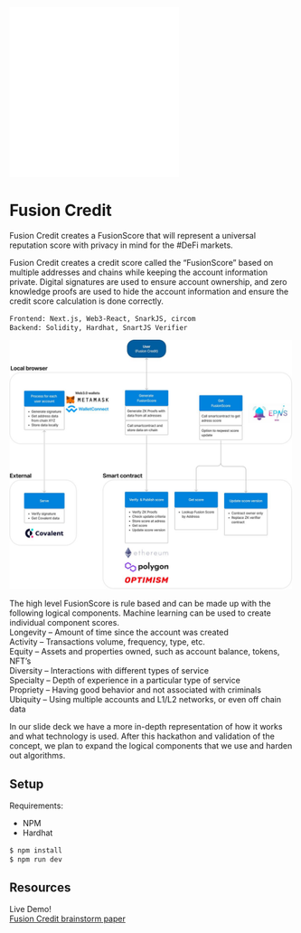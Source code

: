 <img src="img/fusion-credit-wb.png" width="300">

# Fusion Credit
Fusion Credit creates a FusionScore that will represent a universal reputation score with privacy in mind for the #DeFi markets.

Fusion Credit creates a credit score called the “FusionScore” based on multiple addresses and chains while keeping the account information private. Digital signatures are used to ensure account ownership, and zero knowledge proofs are used to hide the account information and ensure the credit score calculation is done correctly. 

~~~
Frontend: Next.js, Web3-React, SnarkJS, circom
Backend: Solidity, Hardhat, SnartJS Verifier
~~~
<img src="img/2022-06-25%2021.16.01.jpg" width="500">

The high level FusionScore is rule based and can be made up with the following logical components. Machine learning can be used to create individual component scores.<br>
Longevity – Amount of time since the account was created<br>
Activity – Transactions volume, frequency, type, etc.<br>
Equity – Assets and properties owned, such as account balance, tokens, NFT’s<br>
Diversity – Interactions with different types of service<br>
Specialty – Depth of experience in a particular type of service<br>
Propriety – Having good behavior and not associated with criminals<br>
Ubiquity – Using multiple accounts and L1/L2 networks, or even off chain data<br>

In our slide deck we have a more in-depth representation of how it works and what technology is used. After this hackathon and validation of the concept, we plan to expand the logical components that we use and harden out algorithms.

## Setup
Requirements:
  - NPM
  - Hardhat
```
$ npm install
$ npm run dev
```

## Resources
Live Demo!<br>
<a href="https://github.com/amadeobrands/fusion-credit/blob/main/presentation/Fusion%20Credit%20Intro%20-%20Brainstorm%20ideas.pdf">Fusion Credit brainstorm paper</a>





